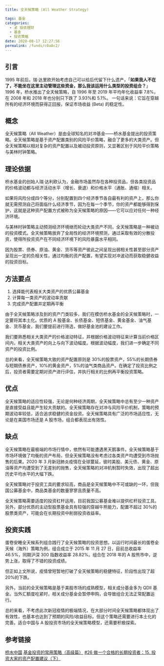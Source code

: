 ```yaml
---
title: 全天候策略 (All Weather Strategy)

tags: 基金
categories: 
  - 💰 投资理财
  - 基金
  - 投资策略
date: 2020-08-17 12:27:56
permalink: /funds/c0a8c2/
---
```

## 引言
1995 年前后，瑞·达里欧开始考虑自己可以给后代留下什么遗产，「**如果我人不在了，不能坐在这里主动管理这些资金，那么我该运用什么类型的投资组合？**」1996 年，桥水推出了全天候策略，自 1996 年至 2019 年平均年化收益率 7.8%，在 2008 年和 2018 年也分别只下跌了 3.93%和 5.1%。
一句话来说：它旨在穿越所有的经济环境而获得正回报，保证市场收益 (Beta) 的稳定性。
## 概念

全天候策略（All Weather）是由全球知名的对冲基金——桥水基金提出的投资策略。全天候策略是基于资产配置类别的风险平价策略，融合了更多的大类资产。但全天候策略以相对复杂的资产配置以及被动投资原则，又显著区别于风险平价策略与美林时钟策略。

## 理论依据 

桥水基金的创始人瑞·达利欧认为，金融市场虽然存在各种投资品，但各类投资品的价格波动都与经济活动水平（增长、衰退）和价格水平（通胀、通缩）相关。

如果将风险分成四个等分，分别配置到四个经济季节各自最有利的资产上，那么你就无需预测自己将面临什么经济季节，因为在每一个季节，你的资产都能够得到保护，这就是这种资产配置方式被称为全天候策略的原因——它可以应对任何一种经济环境。

与美林时钟策略主动预测经济环境继而轮动大类资产不同，全天候策略是一种被动的投资模式。全天候策略放弃了全局性的经济环境预测，通过采取有效的分散投资，使得所投资资产在不同经济环境下的风险暴露水平相同。

因为股票、债券、原油、黄金、货币等资产彼此之间呈现出弱相关性甚至部分资产呈现出一定的负相关性，通过均衡的资产配置，有望实现对冲波动而获取稳健收益的投资目标。

## 方法要点

1. 选择能代表相关大类资产的优质公募基金
2. 计算每一类资产的波动率贡献
3. 完成资产配置并定期再平衡

由于全天候策略涉及到的资产门类较多，我们在模仿桥水基金的全天候策略时，一定要将其本土化。优质的 A 股基金、长债基金、短债基金、黄金基金、油气基金、货币基金，我们要提前进行筛选，做好基金池的建设工作。

我们要熟悉相关大类资产的价格波动特征，并根据价格波动特征来计算当前价格区间内，相关大类资产的向上与向下波动幅度。根据波动幅度，我们进一步确定不同资产的投资比例。

总的来看，全天候策略大致的资产配置原则是 30%的股票资产，55%的长期债券与短期债券资产，10%的黄金资产，5%的油气类商品资产。在确定了投资比例之后，投资者需要定期对资产进行评估，并执行相关的比例再平衡投资策略。

## 优点 

全天候策略的适应性较强，无论是何种经济周期，全天候策略中总有至少一种资产是直接受益且能产生较大贡献的。全天候策略存在对冲与风险平价机制，策略的预期波动率较低，适合追求稳健的资金投资。全天候策略具有广泛的市场适应性，无论是在美国市场还是 A 股市场，组合都表现出有效性。

## 缺点 

全天候策略在最极端的市场行情中，依然有可能遭遇黑天鹅事件。全天候策略基于市场环境做了均衡的资产布局，但全天候策略没有考虑过各类资产均遭受到市场抛售的后果。2020 年 3 月新冠肺炎疫情在全球蔓延，彼时美股、美元债、黄金、原油等资产均遭受到了无差别的抛售，全天候策略的对冲机制暂时失效，出现了超出历史平均水平的大幅下跌。

全天候策略对于投资工具的要求较高，商品是全天候策略中不可或缺的一环，但我国公募基金中，商品类基金的数量寥寥且质量不高。

全天候策略需要适度的投资杠杆运用，目前我国公募基金难以提供杠杆投资工具。另外，部分优质的主动型股票基金具有较强的穿越牛熊能力，配置不超过 30%的股票类资产，可能会在长期投资中削弱投资收益率。

## 投资实践

蛋卷安睡全天候系列组合践行了全天候策略的投资思想。以运行时间最长的蛋卷全天候（海外）策略为例，组合成立于 2015 年 11 月 27 日，目前总收益率 46.5%，同期沪深 300 指数收益率 28.82%。组合在 2018 年的 A 股熊市中，逆势上涨，取得了不错的投资成绩。

但正如上文所说，疫情曾短暂地打破了全天候策略的稳健特征，阶段性出现了超 20%的下跌。

另外，当前的全天候策略是基于美股市场的成熟模型，相关成分基金多为 QDII 基金。当外汇额度吃紧时，相关成分基金会暂停申购，会导致组合无法正常配置运行。

总的来看，不考虑此次新冠疫情的极端情况，在大部分时间全天候策略都体现出了有效性，也基本也达到了预期的风险/收益目标。但这个策略还需要进行本土化的完善。适合中国与 A 股投资市场的全天候策略模型，还需要积极探索。

## 参考链接
[桥水中国](https://www.bridgewater.cn/philosophy/pmpt/)
[基金投资的常用策略（高级篇）](https://mp.weixin.qq.com/s/Vhfy6SalnA9pZepbPDz19Q)
[#26 做一个合格的长期投资者：15. 投资大家的资产配置建议（下）](https://mp.weixin.qq.com/s?__biz=MzAxODc5NTg4MQ==&mid=2649865927&idx=1&sn=46f08a89caa9d903d3567b0cf70ee440&chksm=83d5c2c1b4a24bd7f6f77cea60e5fc612001018103d78a9a41a74ad3349607df694feac4be84&scene=178&cur_album_id=1344289702505185281#rd)